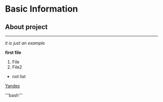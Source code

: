 # Basic Information

## About project

---
*it is just an example*

**first file**
1. File
2. File2
* not list

[Yandex](https://www.yandex.ru "link for Yandex")

'''bash'''